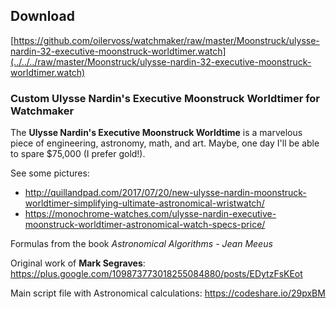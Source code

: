 ## Download
[https://github.com/oilervoss/watchmaker/raw/master/Moonstruck/ulysse-nardin-32-executive-moonstruck-worldtimer.watch](../../../raw/master/Moonstruck/ulysse-nardin-32-executive-moonstruck-worldtimer.watch)

### Custom Ulysse Nardin's Executive Moonstruck Worldtimer for Watchmaker

The **Ulysse Nardin's Executive Moonstruck Worldtime** is a marvelous piece of engineering, astronomy, math, and art. Maybe, one day I'll be able to spare $75,000 (I prefer gold!). 

See some pictures:
- http://quillandpad.com/2017/07/20/new-ulysse-nardin-moonstruck-worldtimer-simplifying-ultimate-astronomical-wristwatch/
- https://monochrome-watches.com/ulysse-nardin-executive-moonstruck-worldtimer-astronomical-watch-specs-price/


Formulas from the book *Astronomical Algorithms - Jean Meeus*

Original work of **Mark Segraves**: https://plus.google.com/109873773018255084880/posts/EDytzFsKEot

Main script file with Astronomical calculations: https://codeshare.io/29pxBM
